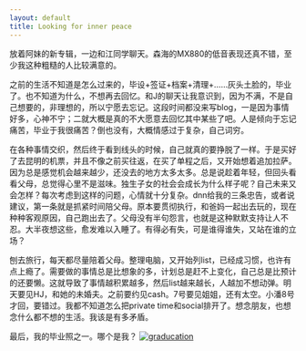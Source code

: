 ```yaml
---
layout: default
title: Looking for inner peace
---
```


放着阿妹的新专辑，一边和江同学聊天。森海的MX880的低音表现还真不错，至少我这种粗糙的人比较满意的。

之前的生活不知道是怎么过来的，毕设+签证+档案+清理+……灰头土脸的，毕业了。也不知道为什么，不想再去回忆。和J的聊天让我意识到，因为不满，不是自己想要的，非理想的，所以宁愿去忘记。这段时间都没来写blog，一是因为事情好多，心神不宁；二就大概是真的不大愿意去回忆其中某些了吧。人是倾向于忘记痛苦，毕业于我很痛苦？倒也没有，大概情感过于复杂，自己词穷。

在各种事情交织，然后终于看到线头的时候，自己就真的要挣脱了一样。于是买好了去昆明的机票，并且不像之前买往返，在买了单程之后，又开始想着追加拉萨。因为总是感觉机会越来越少，还没去的地方太多太多。总是说趁着年轻，但回头看看父母，总觉得心里不是滋味。独生子女的社会会成长为什么样子呢？自己未来又会怎样？每次考虑到这样的问题，心情就十分复杂。dnn给我的三条忠告，或者说建议，第一条就是抓紧时间陪父母。原本要贯彻执行，和爸妈一起出去玩的，现在种种客观原因，自己跑出去了。父母没有半句怨言，也就是这种默默支持让人不忍。大半夜想这些，愈发难以入睡了。有得必有失，可是谁得谁失，又站在谁的立场？

刨去旅行，每天都尽量陪着父母。整理电脑，又开始列list，已经成习惯，也许有点上瘾了。需要做的事情总是比想象的多，计划总是赶不上变化，自己总是比预计的还要懒。这就导致了事情越积累越多，然后list越来越长，人越加不想动弹。明天要见HJ，和她的未婚夫。之前要约见cash。7号要见姐姐，还有太空。小潘8号才回，要错过。我都不知道怎么把private time和social排开了。想念朋友，也想念什么都不想的生活。我该是有多矛盾。

最后，我的毕业照之一。哪个是我？
[![graducation](http://windsdiary.files.wordpress.com/2011/07/dsc_01581.jpg)](http://windsdiary.files.wordpress.com/2011/07/dsc_01581.jpg)